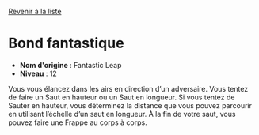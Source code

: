 [Revenir à la liste](..)

# Bond fantastique

 * **Nom d'origine** : Fantastic Leap
 * **Niveau** : 12


<p>Vous vous élancez dans les airs en direction d’un adversaire. Vous tentez de faire un Saut en hauteur ou un Saut en longueur. Si vous tentez de Sauter en hauteur, vous déterminez la distance que vous pouvez parcourir en utilisant l’échelle d’un saut en longueur. À la fin de votre saut, vous pouvez faire une Frappe au corps à corps.</p>